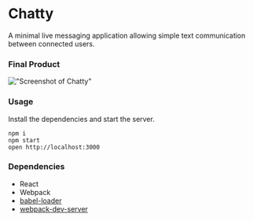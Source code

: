 Chatty
=====================

A minimal live messaging application allowing simple text communication between connected users.

### Final Product
!["Screenshot of Chatty"](https://github.com/carloferrer/chattyapp/blob/master/chatty_sample.png)

### Usage

Install the dependencies and start the server.

```
npm i
npm start
open http://localhost:3000
```

### Dependencies

* React
* Webpack
* [babel-loader](https://github.com/babel/babel-loader)
* [webpack-dev-server](https://github.com/webpack/webpack-dev-server)
